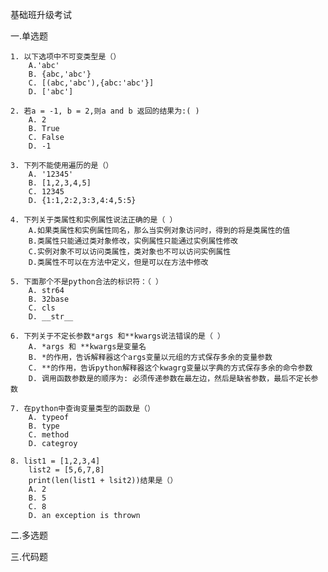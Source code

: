 基础班升级考试

一.单选题

    1. 以下选项中不可变类型是（）
        A.'abc'
        B. {abc,'abc'}
        C. [(abc,'abc'),{abc:'abc'}]
        D. ['abc']
        
    2. 若a = -1, b = 2,则a and b 返回的结果为:( )
        A. 2
        B. True
        C. False
        D. -1
        
    3. 下列不能使用遍历的是（）
        A. '12345'
        B. [1,2,3,4,5]
        C. 12345
        D. {1:1,2:2,3:3,4:4,5:5}
        
    4. 下列关于类属性和实例属性说法正确的是（ ）
        A.如果类属性和实例属性同名，那么当实例对象访问时，得到的将是类属性的值
        B.类属性只能通过类对象修改，实例属性只能通过实例属性修改
        C.实例对象不可以访问类属性，类对象也不可以访问实例属性
        D.类属性不可以在方法中定义，但是可以在方法中修改
        
    5. 下面那个不是python合法的标识符：（ ）
        A. str64
        B. 32base
        C. cls
        D. __str__
    
    6. 下列关于不定长参数*args 和**kwargs说法错误的是（ ）
        A. *args 和 **kwargs是变量名
        B. *的作用，告诉解释器这个args变量以元组的方式保存多余的变量参数
        C. **的作用，告诉python解释器这个kwagrg变量以字典的方式保存多余的命令参数
        D. 调用函数参数是的顺序为: 必须传递参数在最左边，然后是缺省参数，最后不定长参数
        
    7. 在python中查询变量类型的函数是（）
        A. typeof
        B. type
        C. method
        D. categroy
         
    8. list1 = [1,2,3,4]
        list2 = [5,6,7,8]
        print(len(list1 + lsit2))结果是（）
        A. 2
        B. 5
        C. 8
        D. an exception is thrown
        
        
二.多选题


三.代码题



























